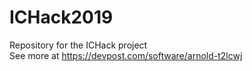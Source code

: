 # ICHack2019
Repository for the ICHack project <br>
See more at https://devpost.com/software/arnold-t2lcwj
